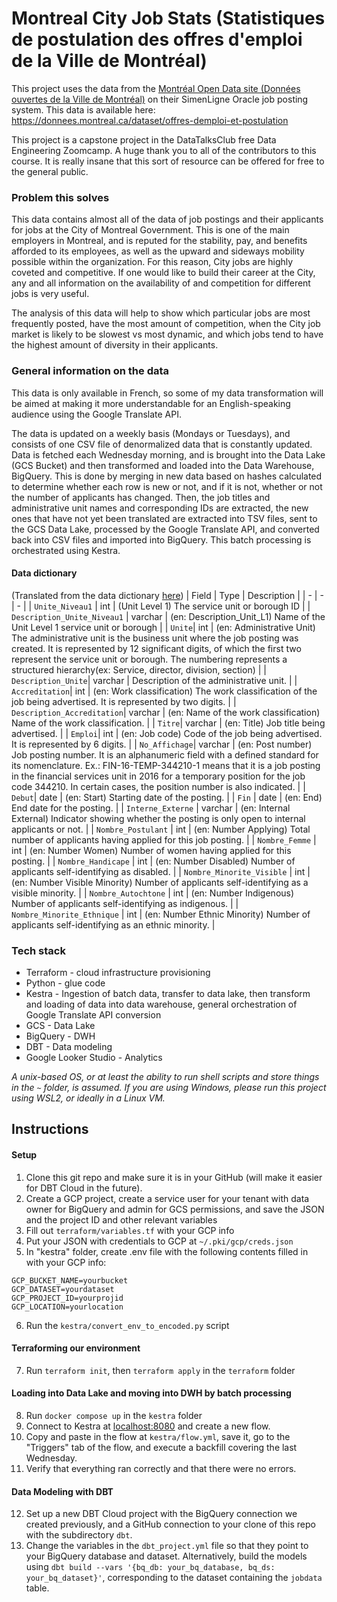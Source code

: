 # Montreal City Job Stats (Statistiques de postulation des offres d'emploi de la Ville de Montréal)
This project uses the data from the [Montréal Open Data site (Données ouvertes de la Ville de Montréal)](https://donnees.montreal.ca) on their SimenLigne Oracle job posting system. This data is available here:
https://donnees.montreal.ca/dataset/offres-demploi-et-postulation

This project is a capstone project in the DataTalksClub free Data Engineering Zoomcamp. A huge thank you to all of the contributors to this course. It is really insane that this sort of resource can be offered for free to the general public. 

### Problem this solves
This data contains almost all of the data of job postings and their applicants for jobs at the City of Montreal Government. This is one of the main employers in Montreal, and is reputed for the stability, pay, and benefits afforded to its employees, as well as the upward and sideways mobility possible within the organization. For this reason, City jobs are highly coveted and competitive. If one would like to build their career at the City, any and all information on the availability of and competition for different jobs is very useful.

The analysis of this data will help to show which particular jobs are most frequently posted, have the most amount of competition, when the City job market is likely to be slowest vs most dynamic, and which jobs tend to have the highest amount of diversity in their applicants.

### General information on the data
This data is only available in French, so some of my data transformation will be aimed at making it more understandable for an English-speaking audience using the Google Translate API.

The data is updated on a weekly basis (Mondays or Tuesdays), and consists of one CSV file of denormalized data that is constantly updated. Data is fetched each Wednesday morning, and is brought into the Data Lake (GCS Bucket) and then transformed and loaded into the Data Warehouse, BigQuery. This is done by merging in new data based on hashes calculated to determine whether each row is new or not, and if it is not, whether or not the number of applicants has changed. Then, the job titles and administrative unit names and corresponding IDs are extracted, the new ones that have not yet been translated are extracted into TSV files, sent to the GCS Data Lake, processed by the Google Translate API, and converted back into CSV files and imported into BigQuery. This batch processing is orchestrated using Kestra.

#### Data dictionary
(Translated from the data dictionary [here](https://donnees.montreal.ca/dataset/offres-demploi-et-postulation#methodology))
| Field | Type | Description |
| - | - | - | 
| `Unite_Niveau1` | int | (Unit Level 1) The service unit or borough ID |
| `Description_Unite_Niveau1` | varchar | (en: Description_Unit_L1) Name of the Unit Level 1 service unit or borough |
| `Unite`| int | (en: Administrative Unit) The administrative unit is the business unit where the job posting was created. It is represented by 12 significant digits, of which the first two represent the service unit or borough. The numbering represents a structured hierarchy(ex: Service, director, division, section) |
| `Description_Unite`| varchar | Description of the administrative unit. |
| `Accreditation`| int | (en: Work classification) The work classification of the job being advertised. It is represented by two digits. |
| `Description_Accreditation`| varchar | (en: Name of the work classification) Name of the work classification. |
| `Titre`| varchar | (en: Title) Job title being advertised. |
| `Emploi`| int | (en: Job code) Code of the job being advertised. It is represented by 6 digits.  |
| `No_Affichage`| varchar | (en: Post number) Job posting number. It is an alphanumeric field with a defined standard for its nomenclature. Ex.: FIN-16-TEMP-344210-1 means that it is a job posting in the financial services unit in 2016 for a temporary position for the job code 344210. In certain cases, the position number is also indicated.  |
| `Debut`| date | (en: Start) Starting date of the posting. |
| `Fin` | date | (en: End) End date for the posting. |
| `Interne_Externe` | varchar | (en: Internal External) Indicator showing whether the posting is only open to internal applicants or not. |
| `Nombre_Postulant` | int | (en: Number Applying) Total number of applicants having applied for this job posting. |
| `Nombre_Femme` | int | (en: Number Women) Number of women having applied for this posting. |
| `Nombre_Handicape` | int | (en: Number Disabled) Number of applicants self-identifying as disabled. |
| `Nombre_Minorite_Visible` | int | (en: Number Visible Minority) Number of applicants self-identifying as a visible minority. |
| `Nombre_Autochtone` | int | (en: Number Indigenous) Number of applicants self-identifying as indigenous. |
| `Nombre_Minorite_Ethnique` | int | (en: Number Ethnic Minority) Number of applicants self-identifying as an ethnic minority. |

### Tech stack
* Terraform - cloud infrastructure provisioning
* Python - glue code
* Kestra - Ingestion of batch data, transfer to data lake, then transform and loading of data into data warehouse, general orchestration of Google Translate API conversion
* GCS - Data Lake
* BigQuery - DWH
* DBT - Data modeling
* Google Looker Studio - Analytics

*A unix-based OS, or at least the ability to run shell scripts and store things in the `~` folder, is assumed. If you are using Windows, please run this project using WSL2, or ideally in a Linux VM.*

## Instructions
#### Setup
1. Clone this git repo and make sure it is in your GitHub (will make it easier for DBT Cloud in the future).
2. Create a GCP project, create a service user for your tenant with data owner for BigQuery and admin for GCS permissions, and save the JSON and the project ID and other relevant variables
3. Fill out `terraform/variables.tf` with your GCP info
4. Put your JSON with credentials to GCP at `~/.pki/gcp/creds.json`
5. In "kestra" folder, create .env file with the following contents filled in with your GCP info:
```
GCP_BUCKET_NAME=yourbucket
GCP_DATASET=yourdataset
GCP_PROJECT_ID=yourprojid
GCP_LOCATION=yourlocation
```

6. Run the `kestra/convert_env_to_encoded.py` script
#### Terraforming our environment
7. Run `terraform init`, then `terraform apply` in the `terraform` folder
#### Loading into Data Lake and moving into DWH by batch processing
8. Run `docker compose up` in the `kestra` folder
9. Connect to Kestra at [localhost:8080](http://localhost:8080) and create a new flow.
10. Copy and paste in the flow at `kestra/flow.yml`, save it, go to the "Triggers" tab of the flow, and execute a backfill covering the last Wednesday.
11. Verify that everything ran correctly and that there were no errors.
#### Data Modeling with DBT
12. Set up a new DBT Cloud project with the BigQuery connection we created previously, and a GitHub connection to your clone of this repo with the subdirectory `dbt`.
13. Change the variables in the `dbt_project.yml` file so that they point to your BigQuery database and dataset. Alternatively, build the models using `dbt build --vars '{bq_db: your_bq_database, bq_ds: your_bq_dataset}'`, corresponding to the dataset containing the `jobdata` table.


